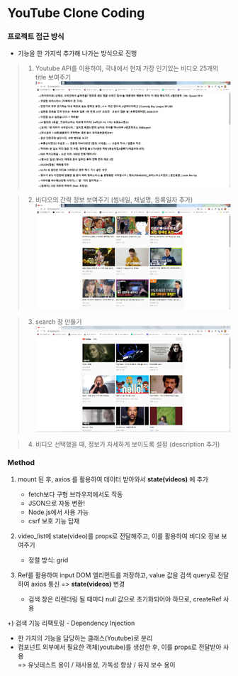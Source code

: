 # YouTube Clone Coding

### 프로젝트 접근 방식

- 기능을 한 가지씩 추가해 나가는 방식으로 진행

> 1. Youtube API를 이용하여, 국내에서 현재 가장 인기있는 비디오 25개의 title 보여주기
>    <img src="./screenshot/1.png" width="720px" title="step 1" alt="step_1" />

> 2. 비디오의 간략 정보 보여주기 (썸네일, 채널명, 등록일자 추가)
>    <img src="./screenshot/2.png" width="720px" title="step 2" alt="step_2" />

> 3. search 창 만들기
>    <img src="./screenshot/3.png" width="720px" title="step 3" alt="step_3" />

> 4. 비디오 선택했을 때, 정보가 자세하게 보이도록 설정 (description 추가)

### Method

1. mount 된 후, axios 를 활용하여 데이터 받아와서 **state(videos)** 에 추가

   - fetch보다 구형 브라우저에서도 작동
   - JSON으로 자동 변환!
   - Node.js에서 사용 가능
   - csrf 보호 기능 탑재

2. video_list에 state(video)를 props로 전달해주고, 이를 활용하여 비디오 정보 보여주기

   - 정렬 방식: grid

3. Ref를 활용하여 input DOM 엘리먼트를 저장하고, value 값을 검색 query로 전달하여 axios 통신 => **state(videos)** 변경

   - 검색 창은 리렌더링 될 때마다 null 값으로 초기화되어야 하므로, createRef 사용

\+) 검색 기능 리팩토링 - Dependency Injection

- 한 가지의 기능을 담당하는 클래스(Youtube)로 분리
- 컴포넌트 외부에서 필요한 객체(youtube)를 생성한 후, 이를 props로 전달받아 사용  
  => 유닛테스트 용이 / 재사용성, 가독성 향상 / 유지 보수 용이
